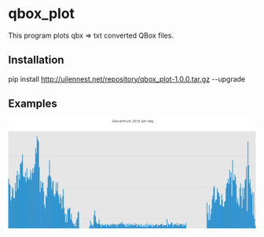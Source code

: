 # qbox_plot
This program plots qbx => txt converted QBox files.

## Installation
pip install http://uilennest.net/repository/qbox_plot-1.0.0.tar.gz --upgrade

## Examples
<p align="center">
  <img src="https://github.com/nvermaas/qbox_plot/blob/master/images/gas_plot.png"/>
</p>

